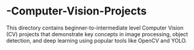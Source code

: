 # -Computer-Vision-Projects
This directory contains beginner-to-intermediate level Computer Vision (CV) projects that demonstrate key concepts in image processing, object detection, and deep learning using popular tools like OpenCV and YOLO.
